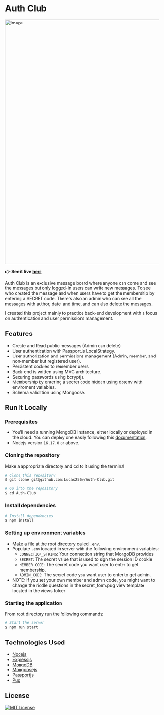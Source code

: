 # Auth Club

<img width="800" alt="image" src="https://github.com/Lucas256w/Auth-Club/assets/112456075/54421c58-c2a7-4d90-94ca-abcfacf9d1cf">

**:point_right: See it live [here](https://auth-club.up.railway.app/)**

Auth Club is an exclusive message board where anyone can come and see the messages but only logged-in users can write new messages. To see who created the message and when users have to get the membership by entering a SECRET code. There's also an admin who can see all the messages with author, date, and time, and can also delete the messages.

I created this project mainly to practice back-end development with a focus on authentication and user permissions management.

## Features

- Create and Read public messages (Admin can delete)
- User authentication with Passport.js LocalStrategy.
- User authorization and permissions management (Admin, member, and non-member but registered user).
- Persistent cookies to remember users
- Back-end is written using MVC architecture.
- Securing passwords using bcryptjs.
- Membership by entering a secret code hidden using dotenv with enviroment variables.
- Schema validation using Mongoose.

## Run It Locally

### Prerequisites

- You'll need a running MongoDB instance, either locally or deployed in the cloud. You can deploy one easily following this [documentation](https://www.mongodb.com/docs/atlas/getting-started/).
- Nodejs version `16.17.0` or above.

### Cloning the repository

Make a appropriate directory and cd to it using the terminal

```bash
# Clone this repository
$ git clone git@github.com:Lucas256w/Auth-Club.git

# Go into the repository
$ cd Auth-Club
```

### Install dependencies

```bash
# Install dependencies
$ npm install
```

### Setting up environment variables

- Make a file at the root directory called `.env`.
- Populate `.env` located in server with the following environment variables:
  - `CONNECTION_STRING`: Your connection string that MongoDB provides
  - `SECRET`: The secret value that is used to sign the session ID cookie
  - `MEMBER_CODE`: The secret code you want user to enter to get membership.
  - `ADMIN_CODE`: The secret code you want user to enter to get admin.
- NOTE: If you set your own member and admin code, you might want to change the riddle questions in the secret_form.pug view template located in the views folder

### Starting the application

From root directory run the following commands:

```bash
# Start the server
$ npm run start

```

## Technologies Used

- [Nodejs](https://nodejs.org/)
- [Expressjs](https://expressjs.com/)
- [MongoDB](https://www.mongodb.com/)
- [Mongoosejs](https://mongoosejs.com/)
- [Passportjs](https://www.passportjs.org/)
- [Pug](https://pugjs.org/api/getting-started.html)

## License

<a href="https://github.com/rahimratnani/members-only/blob/main/LICENSE">
    <img src="https://img.shields.io/badge/license-MIT-blue.svg?style=flat-square" alt="MIT License">
</a>
